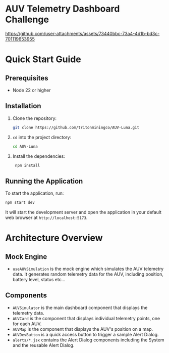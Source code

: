 # AUV Telemetry Dashboard Challenge

https://github.com/user-attachments/assets/73440bbc-73a4-4d1b-bd3c-701119653955

# Quick Start Guide

## Prerequisites
- Node 22 or higher

## Installation

1. Clone the repository:
   ```bash
   git clone https://github.com/tritonminingco/AUV-Luna.git

2. `cd` into the project directory:
   ```bash
   cd AUV-Luna
   ```

3. Install the dependencies:
   ```bash
    npm install
    ```

## Running the Application

To start the application, run:
   ```bash
   npm start dev
   ```
It will start the development server and open the application in your default web browser at `http://localhost:5173`.

# Architecture Overview

## Mock Engine

- `useAUVSimulation` is the mock engine which simulates the AUV telemetry data. It generates random telemetry data for the AUV, including position, battery level, status etc...

## Components

- `AUVSimulator` is the main dashboard component that displays the telemetry data.
- `AUVCard` is the component that displays individual telemetry points, one for each AUV.
- `AUVMap` is the component that displays the AUV's position on a map.
- `AUVDevButton` is a quick access button to trigger a sample Alert Dialog.
- `alerts/*.jsx` contains the Alert Dialog components including the System and the reusable Alert Dialog.






